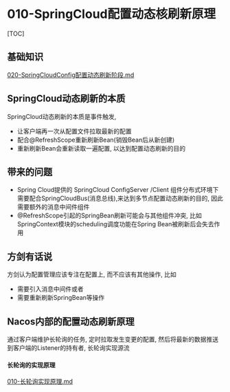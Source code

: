 # 010-SpringCloud配置动态核刷新原理

[TOC]

## 基础知识

 [020-SpringCloudConfig配置动态刷新阶段.md](../../020-SpringCloudConfig获取配置的原理/020-SpringCloudConfig配置动态刷新阶段.md) 

## SpringCloud动态刷新的本质

SpringCloud动态刷新的本质是事件触发,

- 让客户端再一次从配置文件拉取最新的配置
- 配合@RefreshScope重新刷新Bean(销毁Bean后从新创建)
- 重新刷新Bean会重新读取一遍配置, 以达到配置动态刷新的目的

## 带来的问题

- Spring Cloud提供的 SpringCloud ConfigServer /Client 组件分布式环境下需要配合SpringCloudBus(消息总线),来达到多节点配置动态刷新的目的, 因此需要额外的消息中间件组件
- @RefreshScope引起的SpringBean刷新可能会与其他组件冲突, 比如 SpringContext模块的scheduling调度功能在Spring Bean被刷新后会失去作用

## 方剑有话说

方剑认为配置管理应该专注在配置上, 而不应该有其他操作, 比如

- 需要引入消息中间件或者
- 需要重新刷新SpringBean等操作

## Nacos内部的配置动态刷新原理

通过客户端维护长轮询的任务, 定时拉取发生变更的配置, 然后将最新的数据推送到客户端的Listener的持有者, 长轮询实现源流

#### 长轮询的实现原理

 [010-长轮询实现原理.md](../../../020-SpringCloudAlibabaNacosConfig/010-010-Nacos内部的配置动态刷新原理/010-长轮询实现原理.md) 